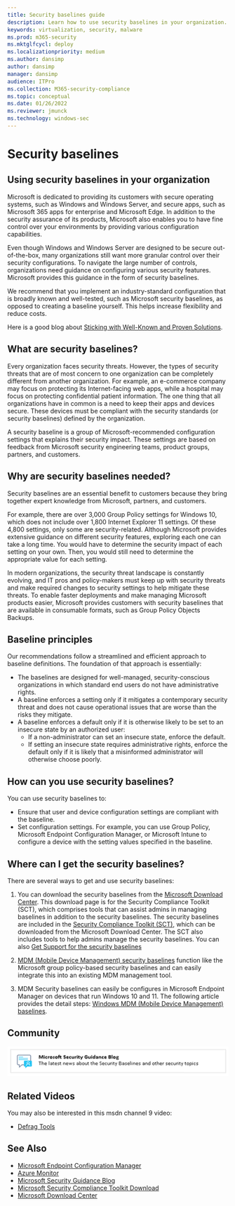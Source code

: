 ```yaml
---
title: Security baselines guide
description: Learn how to use security baselines in your organization.
keywords: virtualization, security, malware
ms.prod: m365-security
ms.mktglfcycl: deploy
ms.localizationpriority: medium
ms.author: dansimp
author: dansimp
manager: dansimp
audience: ITPro
ms.collection: M365-security-compliance
ms.topic: conceptual
ms.date: 01/26/2022
ms.reviewer: jmunck
ms.technology: windows-sec
---
```


# Security baselines


## Using security baselines in your organization 

Microsoft is dedicated to providing its customers with secure operating systems, such as Windows and Windows Server, and secure apps, such as Microsoft 365 apps for enterprise and Microsoft Edge. In addition to the security assurance of its products, Microsoft also enables you to have fine control over your environments by providing various configuration capabilities. 

Even though Windows and Windows Server are designed to be secure out-of-the-box, many organizations still want more granular control over their security configurations. To navigate the large number of controls, organizations need guidance on configuring various security features. Microsoft provides this guidance in the form of security baselines.

We recommend that you implement an industry-standard configuration that is broadly known and well-tested, such as Microsoft security baselines, as opposed to creating a baseline yourself. This helps increase flexibility and reduce costs. 

Here is a good blog about [Sticking with Well-Known and Proven Solutions](/archive/blogs/fdcc/sticking-with-well-known-and-proven-solutions).

## What are security baselines? 

Every organization faces security threats. However, the types of security threats that are of most concern to one organization can be completely different from another organization. For example, an e-commerce company may focus on protecting its Internet-facing web apps, while a hospital may focus on protecting confidential patient information. The one thing that all organizations have in common is a need to keep their apps and devices secure. These devices must be compliant with the security standards (or security baselines) defined by the organization. 

A security baseline is a group of Microsoft-recommended configuration settings that explains their security impact. These settings are based on feedback from Microsoft security engineering teams, product groups, partners, and customers. 

## Why are security baselines needed? 

Security baselines are an essential benefit to customers because they bring together expert knowledge from Microsoft, partners, and customers. 

For example, there are over 3,000 Group Policy settings for Windows 10, which does not include over 1,800 Internet Explorer 11 settings. Of these 4,800 settings, only some are security-related. Although Microsoft provides extensive guidance on different security features, exploring each one can take a long time. You would have to determine the security impact of each setting on your own. Then, you would still need to determine  the appropriate value for each setting. 

In modern organizations, the security threat landscape is constantly evolving, and IT pros and policy-makers must keep up with security threats and make required changes to security settings to help mitigate these threats. To enable faster deployments and make managing Microsoft products easier, Microsoft provides customers with security baselines that are available in consumable formats, such as Group Policy Objects Backups.

## Baseline principles
Our recommendations follow a streamlined and efficient approach to baseline definitions. The foundation of that approach is essentially:
-   The baselines are designed for well-managed, security-conscious organizations in which standard end users do not have administrative rights.
-   A baseline enforces a setting only if it mitigates a contemporary security threat and does not cause operational issues that are worse than the risks they mitigate.
-   A baseline enforces a default only if it is otherwise likely to be set to an insecure state by an authorized user:
    -   If a non-administrator can set an insecure state, enforce the default.
    -   If setting an insecure state requires administrative rights, enforce the default only if it is likely that a misinformed administrator will otherwise choose poorly.

## How can you use security baselines? 

You can use security baselines to: 
-   Ensure that user and device configuration settings are compliant with the baseline. 
-   Set configuration settings. For example, you can use Group Policy, Microsoft Endpoint Configuration Manager, or Microsoft Intune to configure a device with the setting values specified in the baseline. 

## Where can I get the security baselines? 

There are several ways to get and use security baselines:

1. You can download the security baselines from the [Microsoft Download Center](https://www.microsoft.com/download/details.aspx?id=55319). This download page is for the Security Compliance Toolkit (SCT), which comprises tools that can assist admins in managing  baselines in addition to the security baselines. The security baselines are included in the [Security Compliance Toolkit (SCT)](security-compliance-toolkit-10.md), which can be downloaded from the Microsoft Download Center. The SCT also includes tools to help admins manage the security baselines. You can also [Get Support for the security baselines](get-support-for-security-baselines.md) 

2. [MDM (Mobile Device Management) security baselines](/windows/client-management/mdm/#mdm-security-baseline) function like the Microsoft group policy-based security baselines and can easily integrate this into an existing MDM management tool. 

3. MDM Security baselines can easily be configures in Microsoft Endpoint Manager on devices that run Windows 10 and 11. The following article provides the detail steps: [Windows MDM (Mobile Device Management) baselines](/mem/intune/protect/security-baseline-settings-mdm-all).

## Community

[![Microsoft Security Guidance Blog.](./../images/community.png)](/archive/blogs/secguide/) 

## Related Videos

You may also be interested in this msdn channel 9 video: 
-   [Defrag Tools](https://channel9.msdn.com/Shows/Defrag-Tools/Defrag-Tools-174-Security-Baseline-Policy-Analyzer-and-LGPO)

## See Also

-   [Microsoft Endpoint Configuration Manager](/configmgr/)
-   [Azure Monitor](/azure/azure-monitor/)
-   [Microsoft Security Guidance Blog](/archive/blogs/secguide/)
-   [Microsoft Security Compliance Toolkit Download](https://www.microsoft.com/download/details.aspx?id=55319)
-   [Microsoft Download Center](https://www.microsoft.com/download/details.aspx?id=55319)
